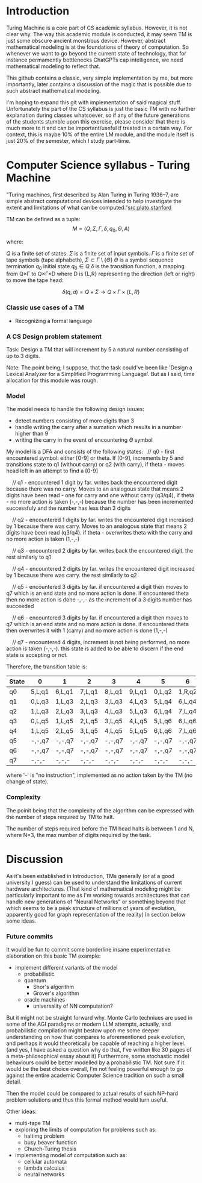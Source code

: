 # Introduction
Turing Machine is a core part of CS academic syllabus. However, it is not clear why. 
The way this academic module is conducted, it may seem TM is just some obscure ancient monstrous device. 
However, abstract mathematical modeling is at the foundations of theory of computation. So whenever we want to go beyond the current state of technology, that for instance permamently bottlenecks ChatGPTs cap intelligence, we need mathematical modeling to reflect that.

This github contains a classic, very simple implementation by me, but more importantly, later contains a discussion of the magic that is possible due to such abstract mathematical modeling. 

I'm hoping to expand this git with implementation of said magical stuff. Unfortunately the part of the CS syllabus is just the basic TM with no further explanation during classes whatsoever, so if any of the future generations of the students stumble upon this exercise, please consider that there is much more to it and can be important/useful if treated in a certain way.
For context, this is maybe 10% of the entire LM module, and the module itself is just 20% of the semester, which I study part-time.

# Computer Science syllabus - Turing Machine
"Turing machines, first described by Alan Turing in Turing 1936–7, are simple abstract computational devices intended to help investigate the extent and limitations of what can be computed."[src:plato.stanford](https://plato.stanford.edu/entries/turing-machine/)

TM can be defined as a tuple: 
$$M = (Q, \Sigma, \Gamma, \delta, q_0, \Theta, A)$$

where:

$Q$ is a finite set of states.
$\Sigma$ is a finite set of input symbols.
$\Gamma$ is a finite set of tape symbols (tape alphabeth), $\Sigma \subset \Gamma \setminus \{\Theta\}$
$\Theta$ is a symbol sequence termination
$q_0$ initial state $q_0 \in Q$
$\delta$ is the transition function, a mapping from Q×Γ to Q×Γ×D where D is {L,R} representing the direction (left or right) to move the tape head:

$$\delta (q, a) = Q \times \Sigma \to Q \times \Gamma \times \{L,R\}$$

### Classic use cases of a TM
- Recognizing a formal language
    
### A CS Design problem statement
Task: Design a TM that will increment by 5 a natural number consisting of up to 3 digits.

Note: The point being, I suppose, that the task could've been like 'Design a Lexical Analyzer for a Simplified Programming Language'. But as I said, time allocation for this module was rough.

### Model
The model needs to handle the following design issues:
- detect numbers consisting of more digits than 3
- handle writing the carry after a sumation which results in a number higher than 9
- writing the carry in the event of encountering $\Theta$ symbol

My model is a DFA and consists of the following states:
   // q0 - first encountered symbol: either [0-9] or theta. If [0-9], increments by 5 and transitions state to q1 (without carry) or q2 (with carry), if theta - moves head left in an attempt to find a [0-9]

    // q1 - encountered 1 digit by far. writes back the encountered digit because there was no carry. Moves to an analogous state that means 2 digits have been read - one for carry and one without carry (q3/q4), if theta - no more action is taken (-,-,-) because the number has been incremented successfuly and the number has less than 3 digits

    // q2 - encountered 1 digits by far. writes the encountered digit increased by 1 because there was carry. Moves to an analogous state that means 2 digits have been read (q3/q4). if theta - overwrites theta with the carry and no more action is taken (1,-,-)

    // q3 - encountered 2 digits by far. writes back the encountered digit. the rest similarly to q1

    // q4 - encountered 2 digits by far. writes the encountered digit increased by 1 because there was carry. the rest similarly to q2

    // q5 - encountered 3 digits by far. if encountered a digit then moves to q7 which is an end state and no more action is done. if encountered theta then no more action is done -,-,- as the increment of a 3 digits number has succeeded

    // q6 - encountered 3 digits by far. if encountered a digit then moves to q7 which is an end state and no more action is done. if encountered theta then overwrites it with 1 (carry) and no more action is done (1,-,-)

    // q7 - encountered 4 digits, increment is not being performed, no more action is taken (-,-,-). this state is added to be able to discern if the end state is accepting or not.

Therefore, the transition table is:

| State | 0     | 1     | 2     | 3     | 4     | 5     | 6     | 7     | 8     | 9     | #     |
|-------|-------|-------|-------|-------|-------|-------|-------|-------|-------|-------|-------|
| q0    | 5,L,q1| 6,L,q1| 7,L,q1| 8,L,q1| 9,L,q1| 0,L,q2| 1,R,q2| 2,L,q2| 3,L,q2| 4,L,q2| -,L,- |
| q1    | 0,L,q3| 1,L,q3| 2,L,q3| 3,L,q3| 4,L,q3| 5,L,q4| 6,L,q4| 7,L,q4| 8,L,q4| 9,L,q4| -,-,- |
| q2    | 1,L,q3| 2,L,q3| 3,L,q3| 4,L,q3| 5,L,q3| 6,L,q4| 7,L,q4| 8,L,q4| 9,L,q4| 0,L,q4| 1,-,- |
| q3    | 0,L,q5| 1,L,q5| 2,L,q5| 3,L,q5| 4,L,q5| 5,L,q6| 6,L,q6| 7,L,q6| 8,L,q6| 9,L,q6| -,-,- |
| q4    | 1,L,q5| 2,L,q5| 3,L,q5| 4,L,q5| 5,L,q5| 6,L,q6| 7,L,q6| 8,L,q6| 9,L,q6| 0,L,q6| 1,-,- |
| q5    | -,-,q7| -,-,q7| -,-,q7| -,-,q7| -,-,q7| -,-,q7| -,-,q7| -,-,q7| -,-,q7| -,-,q7| -,-,- |
| q6    | -,-,q7| -,-,q7| -,-,q7| -,-,q7| -,-,q7| -,-,q7| -,-,q7| -,-,q7| -,-,q7| -,-,q7| 1,-,- |
| q7    | -,-,- | -,-,- | -,-,- | -,-,- | -,-,- | -,-,- | -,-,- | -,-,- | -,-,- | -,-,- | -,-,- |

where '-' is "no instruction", implemented as no action taken by the TM (no change of state).

### Complexity
The poinit being that the complexity of the algorithm can be expressed with the number of steps required by TM to halt.

The number of steps required before the TM head halts is between 1 and N, where N=3, the max number of digits required by the task.

# Discussion
As it's been established in Introduction, TMs generally (or at a good university I guess) can be used to understand the limitations of current hardware architectures. 
(That kind of mathematical modeling might be particularly important to me as I'm working towards architectures that can handle new generations of "Neural Networks" or something beyond that which seems to be a peak structure of millions of years of evolution, apparently good for graph representation of the reality)
In section below some ideas.

### Future commits
It would be fun to commit some borderline insane experimentative elaboration on this basic TM example:
- implement different variants of the model
    - probabilistic
    - quantum
        - Shor's algorithm
        - Grover's algorithm
    - oracle machines
        - universality of NN computation?

But it might not be straight forward why. Monte Carlo techniues are used in some of the AGI paradigms or modern LLM attempts, actually, and probabilistic compilation might bestow upon me some deeper understanding on how that compares to aforementioned peak evolution, and perhaps it would theoretically be capable of reaching a higher level. (and yes, I have asked a question why do that, I've written like 30 pages of a meta-philosophical essay about it)
Furthermore, some stochastic model behaviours could be better modelled by a probabilistic TM. Not sure if it would be the best choice overall, I'm not feeling powerful enough to go against the entire academic Computer Science tradition on such a small detail.

Then the model could be compared to actual results of such NP-hard problem solutions and thus this formal method would turn useful.

Other ideas:
- multi-tape TM
- exploring the limits of computation for problems such as:
    - haltimg problem
    - busy beaver function
    - Church-Turing thesis
- implementing model of computation such as:
    - cellular automata
    - lambda calculus
    - neural networks